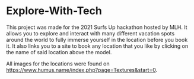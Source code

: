 # Explore-With-Tech

This project was made for the 2021 Surfs Up hackathon hosted by MLH. It allows you to explore and interact with many different vacation spots around the world to fully immerse yourself in the location before you book it. It also links you to a site to book any location that you like by clicking on the name of said location above the model. 

All images for the locations were found on https://www.humus.name/index.php?page=Textures&start=0. 
